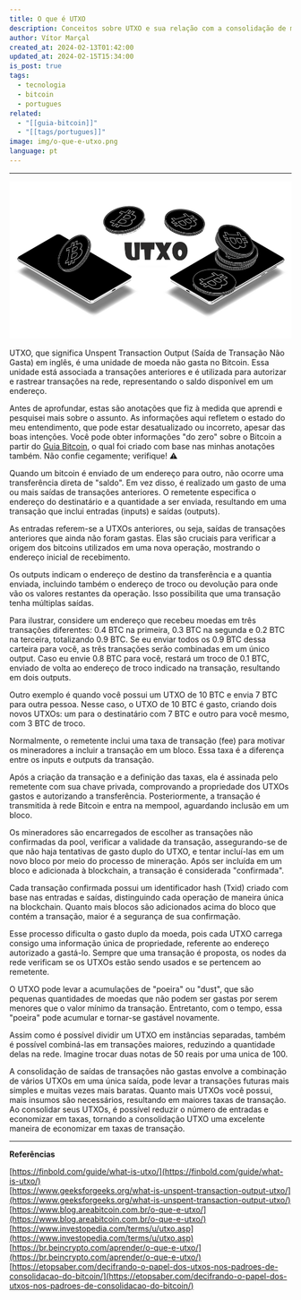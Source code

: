 ```yaml
---
title: O que é UTXO
description: Conceitos sobre UTXO e sua relação com a consolidação de moedas bitcoin
author: Vítor Marçal
created_at: 2024-02-13T01:42:00
updated_at: 2024-02-15T15:34:00
is_post: true
tags:
  - tecnologia
  - bitcoin
  - portugues
related:
  - "[[guia-bitcoin]]"
  - "[[tags/portugues]]"
image: img/o-que-e-utxo.png
language: pt
---
```

---
![o-que-e-utxo](img/o-que-e-utxo.png)

UTXO, que significa Unspent Transaction Output (Saída de Transação Não Gasta) em inglês, é uma unidade de moeda não gasta no Bitcoin. Essa unidade está associada a transações anteriores e é utilizada para autorizar e rastrear transações na rede, representando o saldo disponível em um endereço.

Antes de aprofundar, estas são anotações que fiz à medida que aprendi e pesquisei mais sobre o assunto. As informações aqui refletem o estado do meu entendimento, que pode estar desatualizado ou incorreto, apesar das boas intenções. Você pode obter informações "do zero" sobre o Bitcoin a partir do [Guia Bitcoin](https://www.marcal.dev/guia-bitcoin/), o qual foi criado com base nas minhas anotações também. Não confie cegamente; verifique! ⚠️

Quando um bitcoin é enviado de um endereço para outro, não ocorre uma transferência direta de "saldo". Em vez disso, é realizado um gasto de uma ou mais saídas de transações anteriores. O remetente especifica o endereço do destinatário e a quantidade a ser enviada, resultando em uma transação que inclui entradas (inputs) e saídas (outputs).

As entradas referem-se a UTXOs anteriores, ou seja, saídas de transações anteriores que ainda não foram gastas. Elas são cruciais para verificar a origem dos bitcoins utilizados em uma nova operação, mostrando o endereço inicial de recebimento.

Os outputs indicam o endereço de destino da transferência e a quantia enviada, incluindo também o endereço de troco ou devolução para onde vão os valores restantes da operação. Isso possibilita que uma transação tenha múltiplas saídas.

Para ilustrar, considere um endereço que recebeu moedas em três transações diferentes: 0.4 BTC na primeira, 0.3 BTC na segunda e 0.2 BTC na terceira, totalizando 0.9 BTC. Se eu enviar todos os 0.9 BTC dessa carteira para você, as três transações serão combinadas em um único output. Caso eu envie 0.8 BTC para você, restará um troco de 0.1 BTC, enviado de volta ao endereço de troco indicado na transação, resultando em dois outputs.

Outro exemplo é quando você possui um UTXO de 10 BTC e envia 7 BTC para outra pessoa. Nesse caso, o UTXO de 10 BTC é gasto, criando dois novos UTXOs: um para o destinatário com 7 BTC e outro para você mesmo, com 3 BTC de troco.

Normalmente, o remetente inclui uma taxa de transação (fee) para motivar os mineradores a incluir a transação em um bloco. Essa taxa é a diferença entre os inputs e outputs da transação.

Após a criação da transação e a definição das taxas, ela é assinada pelo remetente com sua chave privada, comprovando a propriedade dos UTXOs gastos e autorizando a transferência. Posteriormente, a transação é transmitida à rede Bitcoin e entra na mempool, aguardando inclusão em um bloco.

Os mineradores são encarregados de escolher as transações não confirmadas da pool, verificar a validade da transação, assegurando-se de que não haja tentativas de gasto duplo do UTXO, e tentar incluí-las em um novo bloco por meio do processo de mineração. Após ser incluída em um bloco e adicionada à blockchain, a transação é considerada "confirmada".

Cada transação confirmada possui um identificador hash (Txid) criado com base nas entradas e saídas, distinguindo cada operação de maneira única na blockchain. Quanto mais blocos são adicionados acima do bloco que contém a transação, maior é a segurança de sua confirmação.

Esse processo dificulta o gasto duplo da moeda, pois cada UTXO carrega consigo uma informação única de propriedade, referente ao endereço autorizado a gastá-lo. Sempre que uma transação é proposta, os nodes da rede verificam se os UTXOs estão sendo usados e se pertencem ao remetente.

O UTXO pode levar a acumulações de "poeira" ou "dust", que são pequenas quantidades de moedas que não podem ser gastas por serem menores que o valor mínimo da transação. Entretanto, com o tempo, essa "poeira" pode acumular e tornar-se gastável novamente.

Assim como é possível dividir um UTXO em instâncias separadas, também é possível combiná-las em transações maiores, reduzindo a quantidade delas na rede. Imagine trocar duas notas de 50 reais por uma unica de 100.

A consolidação de saídas de transações não gastas envolve a combinação de vários UTXOs em uma única saída, pode levar a transações futuras mais simples e muitas vezes mais baratas. Quanto mais UTXOs você possui, mais insumos são necessários, resultando em maiores taxas de transação. Ao consolidar seus UTXOs, é possível reduzir o número de entradas e economizar em taxas, tornando a consolidação UTXO uma excelente maneira de economizar em taxas de transação.

* * *

**Referências**

[https://finbold.com/guide/what-is-utxo/](https://finbold.com/guide/what-is-utxo/)  
[https://www.geeksforgeeks.org/what-is-unspent-transaction-output-utxo/](https://www.geeksforgeeks.org/what-is-unspent-transaction-output-utxo/)  
[https://www.blog.areabitcoin.com.br/o-que-e-utxo/](https://www.blog.areabitcoin.com.br/o-que-e-utxo/)  
[https://www.investopedia.com/terms/u/utxo.asp](https://www.investopedia.com/terms/u/utxo.asp)  
[https://br.beincrypto.com/aprender/o-que-e-utxo/](https://br.beincrypto.com/aprender/o-que-e-utxo/)  
[https://etopsaber.com/decifrando-o-papel-dos-utxos-nos-padroes-de-consolidacao-do-bitcoin/](https://etopsaber.com/decifrando-o-papel-dos-utxos-nos-padroes-de-consolidacao-do-bitcoin/)